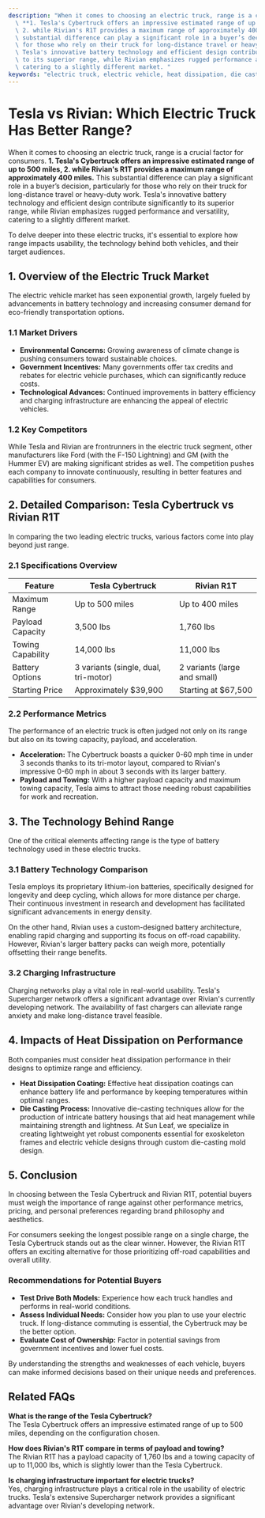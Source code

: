 ```yaml
---
description: "When it comes to choosing an electric truck, range is a crucial factor for consumers.\
  \ **1. Tesla's Cybertruck offers an impressive estimated range of up to 500 miles,\
  \ 2. while Rivian's R1T provides a maximum range of approximately 400 miles.** This\
  \ substantial difference can play a significant role in a buyer’s decision, particularly\
  \ for those who rely on their truck for long-distance travel or heavy-duty work.\
  \ Tesla's innovative battery technology and efficient design contribute significantly\
  \ to its superior range, while Rivian emphasizes rugged performance and versatility,\
  \ catering to a slightly different market. "
keywords: "electric truck, electric vehicle, heat dissipation, die casting process"
---
```

# Tesla vs Rivian: Which Electric Truck Has Better Range?

When it comes to choosing an electric truck, range is a crucial factor for consumers. **1. Tesla's Cybertruck offers an impressive estimated range of up to 500 miles, 2. while Rivian's R1T provides a maximum range of approximately 400 miles.** This substantial difference can play a significant role in a buyer’s decision, particularly for those who rely on their truck for long-distance travel or heavy-duty work. Tesla's innovative battery technology and efficient design contribute significantly to its superior range, while Rivian emphasizes rugged performance and versatility, catering to a slightly different market. 

To delve deeper into these electric trucks, it's essential to explore how range impacts usability, the technology behind both vehicles, and their target audiences.

## 1. Overview of the Electric Truck Market

The electric vehicle market has seen exponential growth, largely fueled by advancements in battery technology and increasing consumer demand for eco-friendly transportation options. 

### 1.1 Market Drivers

- **Environmental Concerns:** Growing awareness of climate change is pushing consumers toward sustainable choices.
- **Government Incentives:** Many governments offer tax credits and rebates for electric vehicle purchases, which can significantly reduce costs.
- **Technological Advances:** Continued improvements in battery efficiency and charging infrastructure are enhancing the appeal of electric vehicles.

### 1.2 Key Competitors

While Tesla and Rivian are frontrunners in the electric truck segment, other manufacturers like Ford (with the F-150 Lightning) and GM (with the Hummer EV) are making significant strides as well. The competition pushes each company to innovate continuously, resulting in better features and capabilities for consumers.

## 2. Detailed Comparison: Tesla Cybertruck vs Rivian R1T

In comparing the two leading electric trucks, various factors come into play beyond just range.

### 2.1 Specifications Overview

| Feature            | Tesla Cybertruck                     | Rivian R1T                  |
|--------------------|-------------------------------------|-----------------------------|
| Maximum Range      | Up to 500 miles                    | Up to 400 miles             |
| Payload Capacity    | 3,500 lbs                          | 1,760 lbs                   |
| Towing Capability   | 14,000 lbs                         | 11,000 lbs                  |
| Battery Options     | 3 variants (single, dual, tri-motor)| 2 variants (large and small)|
| Starting Price      | Approximately $39,900              | Starting at $67,500         |

### 2.2 Performance Metrics

The performance of an electric truck is often judged not only on its range but also on its towing capacity, payload, and acceleration.

- **Acceleration:** The Cybertruck boasts a quicker 0-60 mph time in under 3 seconds thanks to its tri-motor layout, compared to Rivian's impressive 0-60 mph in about 3 seconds with its larger battery.
- **Payload and Towing:** With a higher payload capacity and maximum towing capacity, Tesla aims to attract those needing robust capabilities for work and recreation.

## 3. The Technology Behind Range

One of the critical elements affecting range is the type of battery technology used in these electric trucks.

### 3.1 Battery Technology Comparison

Tesla employs its proprietary lithium-ion batteries, specifically designed for longevity and deep cycling, which allows for more distance per charge. Their continuous investment in research and development has facilitated significant advancements in energy density.

On the other hand, Rivian uses a custom-designed battery architecture, enabling rapid charging and supporting its focus on off-road capability. However, Rivian's larger battery packs can weigh more, potentially offsetting their range benefits.

### 3.2 Charging Infrastructure

Charging networks play a vital role in real-world usability. Tesla's Supercharger network offers a significant advantage over Rivian's currently developing network. The availability of fast chargers can alleviate range anxiety and make long-distance travel feasible.

## 4. Impacts of Heat Dissipation on Performance

Both companies must consider heat dissipation performance in their designs to optimize range and efficiency.

- **Heat Dissipation Coating:** Effective heat dissipation coatings can enhance battery life and performance by keeping temperatures within optimal ranges.
- **Die Casting Process:** Innovative die-casting techniques allow for the production of intricate battery housings that aid heat management while maintaining strength and lightness. At Sun Leaf, we specialize in creating lightweight yet robust components essential for exoskeleton frames and electric vehicle designs through custom die-casting mold design.

## 5. Conclusion

In choosing between the Tesla Cybertruck and Rivian R1T, potential buyers must weigh the importance of range against other performance metrics, pricing, and personal preferences regarding brand philosophy and aesthetics.

For consumers seeking the longest possible range on a single charge, the Tesla Cybertruck stands out as the clear winner. However, the Rivian R1T offers an exciting alternative for those prioritizing off-road capabilities and overall utility.

### Recommendations for Potential Buyers

- **Test Drive Both Models:** Experience how each truck handles and performs in real-world conditions.
- **Assess Individual Needs:** Consider how you plan to use your electric truck. If long-distance commuting is essential, the Cybertruck may be the better option.
- **Evaluate Cost of Ownership:** Factor in potential savings from government incentives and lower fuel costs.

By understanding the strengths and weaknesses of each vehicle, buyers can make informed decisions based on their unique needs and preferences.

## Related FAQs

**What is the range of the Tesla Cybertruck?**  
The Tesla Cybertruck offers an impressive estimated range of up to 500 miles, depending on the configuration chosen.

**How does Rivian's R1T compare in terms of payload and towing?**  
The Rivian R1T has a payload capacity of 1,760 lbs and a towing capacity of up to 11,000 lbs, which is slightly lower than the Tesla Cybertruck.

**Is charging infrastructure important for electric trucks?**  
Yes, charging infrastructure plays a critical role in the usability of electric trucks. Tesla's extensive Supercharger network provides a significant advantage over Rivian's developing network.
